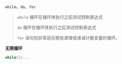 `while`、`do`、`for`
> `while` 循环在循环体执行之前测试控制表达式
> 
> `do` 循环在循环体执行之后测试控制表达式
> 
> `for` 语句则非常适合那些递增或递减计数变量的循环。


**无限循环**

```c
while(1)...
```



